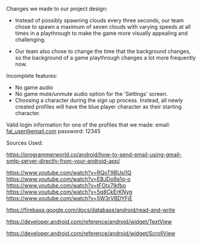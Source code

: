 

Changes we made to our project design: 
- Instead of possibly spawning clouds every three seconds, our team chose to spawn a maximum of 
  seven clouds with varying speeds at all times in a playthrough to make the game more visually
  appealing and challenging.

- Our team also chose to change the time that the background changes, so the background of a game
  playthrough changes a lot more frequently now.

Incomplete features:
- No game audio
- No game mute/unmute audio option for the 'Settings' screen.
- Choosing a character during the sign up process. Instead, all newly created profiles will
  have the blue player character as their starting character.

Valid login information for one of the profiles that we made:
email: fal_user@email.com
password: 12345

Sources Used:

https://programmerworld.co/android/how-to-send-email-using-gmail-smtp-server-directly-from-your-android-app/

https://www.youtube.com/watch?v=RQoT9BUsl1Q
https://www.youtube.com/watch?v=EBJDo9a1q-o
https://www.youtube.com/watch?v=tFGtx7Ikfbo
https://www.youtube.com/watch?v=5q8CkErKNyg
https://www.youtube.com/watch?v=5W3rVBDYFjE

https://firebase.google.com/docs/database/android/read-and-write

https://developer.android.com/reference/android/widget/TextView

https://developer.android.com/reference/android/widget/ScrollView

